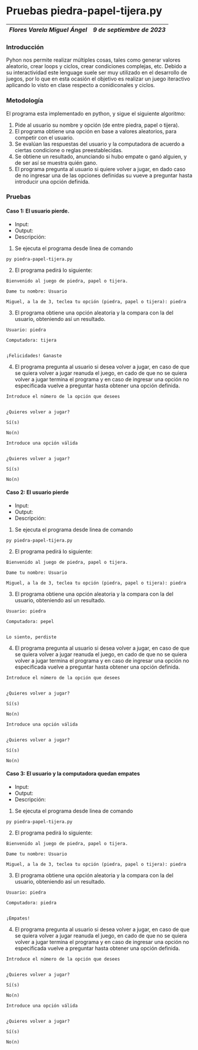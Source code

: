 # Pruebas piedra-papel-tijera.py
| *Flores Varela Miguel Ángel* | *9 de septiembre de 2023* |
|--|--|

### Introducción

Pyhon nos permite realizar múltiples cosas, tales como generar valores aleatorio, crear loops y ciclos, crear condiciones complejas, etc. Debido a su interactividad este lenguage suele ser muy utilizado en el desarrollo de juegos, por lo que en esta ocasión el objetivo es realizar un juego iteractivo aplicando lo visto en clase respecto a conidiconales y ciclos.


### Metodología

El programa esta implementado en python, y sigue el siguiente algoritmo:

1. Pide al usuario su nombre y opción (de entre piedra, papel o tijera).
2. El programa obtiene una opción en base a valores aleatorios, para competir con el usuario.
3. Se evalúan las respuestas del usuario y la computadora de acuerdo a ciertas condicione o reglas preestablecidas.
4. Se obtiene un resultado, anunciando si hubo empate o ganó alguien, y de ser así se muestra quién gano.
5. El programa pregunta al usuario si quiere volver a jugar, en dado caso de no ingresar una de las opciones definidas su vueve a preguntar hasta introducir una opción definida.


### Pruebas

#### Caso 1: El usuario pierde.

- Input: 
- Output:
- Descripción:

1. Se ejecuta el programa desde linea de comando

```{python}
py piedra-papel-tijera.py
```

2. El programa pedirá lo siguiente:

```
Bienvenido al juego de piedra, papel o tijera.

Dame tu nombre: Usuario

Miguel, a la de 3, teclea tu opción (piedra, papel o tijera): piedra
```

3. El programa obtiene una opción aleatoria y la compara con la del usuario, obteniendo así un resultado.

```
Usuario: piedra

Computadora: tijera


¡Felicidades! Ganaste
```

4. El programa pregunta al usuario si desea volver a jugar, en caso de que se quiera volver a jugar reanuda el juego, en cado de que no se quiera volver a jugar termina el programa y en caso de ingresar una opción no especificada vuelve a preguntar hasta obtener una opción definida.
```
Introduce el número de la opción que desees


¿Quieres volver a jugar?

Sí(s)

No(n)
```

```
Introduce una opción válida


¿Quieres volver a jugar?

Sí(s)

No(n)
```

#### Caso 2: El usuario pierde

- Input: 
- Output:
- Descripción:

1. Se ejecuta el programa desde linea de comando

```{python}
py piedra-papel-tijera.py
```

2. El programa pedirá lo siguiente:

```
Bienvenido al juego de piedra, papel o tijera.

Dame tu nombre: Usuario

Miguel, a la de 3, teclea tu opción (piedra, papel o tijera): piedra
```

3. El programa obtiene una opción aleatoria y la compara con la del usuario, obteniendo así un resultado.

```
Usuario: piedra

Computadora: pepel


Lo siento, perdiste
```

4. El programa pregunta al usuario si desea volver a jugar, en caso de que se quiera volver a jugar reanuda el juego, en cado de que no se quiera volver a jugar termina el programa y en caso de ingresar una opción no especificada vuelve a preguntar hasta obtener una opción definida.
```
Introduce el número de la opción que desees


¿Quieres volver a jugar?

Sí(s)

No(n)
```

```
Introduce una opción válida


¿Quieres volver a jugar?

Sí(s)

No(n)
```

#### Caso 3: El usuario y la computadora quedan empates

- Input: 
- Output:
- Descripción:

1. Se ejecuta el programa desde linea de comando

```{python}
py piedra-papel-tijera.py
```

2. El programa pedirá lo siguiente:

```
Bienvenido al juego de piedra, papel o tijera.

Dame tu nombre: Usuario

Miguel, a la de 3, teclea tu opción (piedra, papel o tijera): piedra
```

3. El programa obtiene una opción aleatoria y la compara con la del usuario, obteniendo así un resultado.

```
Usuario: piedra

Computadora: piedra


¡Empates!
```

4. El programa pregunta al usuario si desea volver a jugar, en caso de que se quiera volver a jugar reanuda el juego, en cado de que no se quiera volver a jugar termina el programa y en caso de ingresar una opción no especificada vuelve a preguntar hasta obtener una opción definida.
```
Introduce el número de la opción que desees


¿Quieres volver a jugar?

Sí(s)

No(n)
```

```
Introduce una opción válida


¿Quieres volver a jugar?

Sí(s)

No(n)
```
